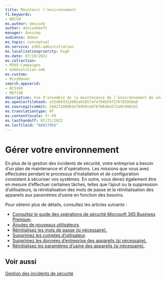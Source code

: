 ```yaml
---
title: Maintenir l’environnement
f1.keywords:
- NOCSH
ms.author: deniseb
author: denisebmsft
manager: dansimp
audience: Admin
ms.topic: conceptual
ms.service: o365-administration
ms.localizationpriority: high
ms.date: 07/19/2022
ms.collection:
- M365-Campaigns
- m365solution-smb
ms.custom:
- MiniMaven
search.appverid:
- BCS160
- MET150
description: Vue d’ensemble de la maintenance de l’environnement de sécurité du réseau et des systèmes de votre organisation et de la défense contre les cyberattaques.
ms.openlocfilehash: e25d093322001e01057afaf94b59f276785958a0
ms.sourcegitcommit: 24827a509b3e78959ce67679646e572a0c996282
ms.translationtype: HT
ms.contentlocale: fr-FR
ms.lasthandoff: 07/21/2022
ms.locfileid: "66917955"
---
```

# <a name="maintain-your-environment"></a>Gérer votre environnement

En plus de la gestion des incidents de sécurité, votre entreprise a besoin d’un plan de maintenance et d'opérations. Les missions que vous avez effectuées pendant le processus d’installation et de configuration consistent à sécuriser vos systèmes. En outre, vous devez également être en mesure d’effectuer certaines tâches, telles que l’ajout ou la suppression d’utilisateurs, la réinitialisation des mots de passe et la réinitialisation des appareils aux paramètres d’usine en fonction des besoins.

Pour obtenir plus de détails, consultez les articles suivants : 

- [Consultez le guide des opérations de sécurité Microsoft 365 Business Premium](m365bp-security-incident-quick-start.md).
- [Ajoutez de nouveaux utilisateurs](m365bp-add-users.md).
- [Réinitialisez les mots de passe (si nécessaire).](m365bp-reset-passwords.md)
- [Supprimez les comptes d’utilisateur](m365bp-review-remediation-actions-devices.md).
- [Supprimez les données d’entreprise des appareils (si nécessaire).](../admin/devices/remove-company-data.md)
- [Réinitialisez les paramètres d’usine des appareils (si nécessaire).](../admin/devices/reset-devices-to-factory-settings.md)

## <a name="see-also"></a>Voir aussi

[Gestion des incidents de sécurité](m365bp-security-incident-management.md)